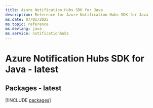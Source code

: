 ```yaml
---
title: Azure Notification Hubs SDK for Java
description: Reference for Azure Notification Hubs SDK for Java
ms.date: 07/01/2025
ms.topic: reference
ms.devlang: java
ms.service: notificationhubs
---
```

# Azure Notification Hubs SDK for Java - latest
## Packages - latest
[!INCLUDE [packages](notification-hubs-index.md)]